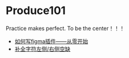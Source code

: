 # Produce101
Practice makes perfect. To be the center！！！

- [如何写figma插件——从零开始](articles/figma-plugin.md)
- [补全字符左侧/右侧空缺](articles/padStart-padEnd.md)
